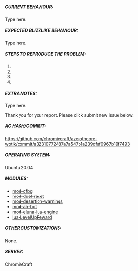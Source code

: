 



<!-- IF YOU DO NOT FILL THIS TEMPLATE OUT, WE WILL CLOSE YOUR ISSUE! -->

<!-- TYPE WHERE IT SAYS TYPE HERE -->

<!-- WRITE A RELEVANT TITLE -->

<!-- YOU CAN DRAG AND DROP IMAGES AND CONTROL-V SCREENSHOTS INTO THIS REPORT -->


##### CURRENT BEHAVIOUR:
<!-- Describe the bug in detail. Database to link spells, NPCs, quests etc https://wowgaming.altervista.org/aowow/ -->

Type here.



##### EXPECTED BLIZZLIKE BEHAVIOUR:
<!-- Describe how it should be working without the bug. Link to evidence if possible such as YouTube videos or WoWHead comments from the time. -->

Type here.



##### STEPS TO REPRODUCE THE PROBLEM:
<!-- Describe precisely how to reproduce the bug so we can fix it or confirm its existence:
 - Which commands to use? Which NPC to teleport to?
 - Do we need to have debug flags on Cmake?
 - Do we need to look at the console while the bug happens?
 - Other steps
-->

1. 
2. 
3. 
4.


##### EXTRA NOTES:
<!--
Any information that can help the developers to identify and fix the issue should be put here.
Examples:
Links to items/NPCs/quests from https://wowgaming.altervista.org/aowow/
-->

Type here.





Thank you for your report. Please click submit new issue below.

<!------------------------------------------------------------------->
<!------------------------------------------------------------------->
<!------------------ DO NOT MODIFY THE TEXT BELOW ------------------->
<!------------------------------------------------------------------->
<!------------------------------------------------------------------->



##### AC HASH/COMMIT:

https://github.com/chromiecraft/azerothcore-wotlk/commit/a32310772487a7a547b1a239dfaf0967b19f7493

##### OPERATING SYSTEM:

Ubuntu 20.04

##### MODULES:

- [mod-cfbg](https://github.com/azerothcore/mod-cfbg)
- [mod-duel-reset](https://github.com/azerothcore/mod-duel-reset)
- [mod-desertion-warnings](https://github.com/azerothcore/mod-desertion-warnings)
- [mod-ah-bot](https://github.com/azerothcore/mod-ah-bot)
- [mod-eluna-lua-engine](https://github.com/azerothcore/mod-eluna-lua-engine)
- [lua-LevelUpReward](https://github.com/55Honey/Acore_LevelUpReward)

##### OTHER CUSTOMIZATIONS:

None.

##### SERVER:

ChromieCraft
